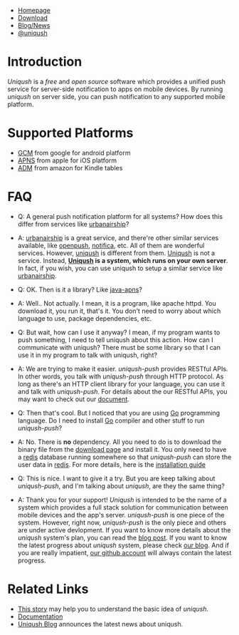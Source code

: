 - [Homepage](http://uniqush.org)
- [Download](http://uniqush.org/downloads.html)
- [Blog/News](http://blog.uniqush.org)
- [@uniqush](http://twitter.com/uniqush)

# Introduction #

*Uniqush* is a _free_ and _open source_ software which provides a unified push
service for server-side notification to apps on mobile devices. By running
*uniqush* on server side, you can push notification to any supported mobile
platform.

# Supported Platforms #

- [GCM](http://developer.android.com/guide/google/gcm/index.html) from google for android platform
- [APNS](http://developer.apple.com/library/mac/#documentation/NetworkingInternet/Conceptual/RemoteNotificationsPG/ApplePushService/ApplePushService.html) from apple for iOS platform
- [ADM](https://developer.amazon.com/sdk/adm.html) from amazon for Kindle tables

# FAQ #

- Q: A general push notification platform for all systems? How does this differ
  from services like [urbanairship](http://urbanairship.com)?
- A: [urbanairship](http://urbanairship.com) is a great service, and there're
  other similar services available, like [openpush](http://openpush.im/),
[notifica](https://notifica.re/), etc. All of them are wonderful services.
However, [uniqush](http://uniqush.org) is different from them.
[Uniqush](http://uniqush.org) is not a service. Instead,
**[Uniqush](http://uniqush.org) is a system, which runs on your own
server**. In fact, if you wish, you can use uniqush to setup a similar service like [urbanairship](http://urbanairship.com).

- Q: OK. Then is it a library? Like
  [java-apns](https://github.com/notnoop/java-apns)?
- A: Well.. Not actually. I mean, it is a program, like apache httpd. You
  download it, you run it, that's it. You don't need to worry about which
language to use, package dependencies, etc. 

- Q: But wait, how can I use it anyway? I mean, if my program wants to push
  something, I need to tell uniqush about this action. How can I communicate
with uniqush? There must be some library so that I can use it in my
program to talk with uniqush, right?
- A: We are trying to make it easier. *uniqush-push* provides RESTful APIs. In
  other words, you talk with *uniqush-push* through HTTP protocol. As long as
there's an HTTP client library for your language, you can use it and talk with
*uniqush-push*. For details about the our RESTful APIs, you may want to check
out our [document](http://uniqush.org/documentation/index.html).

- Q: Then that's cool. But I noticed that you are using [Go](http://golang.org) programming language. Do I need to install [Go](http://golang.org) compiler and other stuff to run *uniqush-push*?
- A: No. There is **no** dependency. All you need to do is to download the
  binary file from the [download page](http://uniqush.org/downloads.html) and
install it. You only need to have a [redis](http://redis.io) database running
somewhere so that *uniqush-push* can store the user data in
[redis](http://redis.io). For more details, here is the [installation guide](http://uniqush.org/documentation/install.html)

- Q: This is nice. I want to give it a try. But you are keep talking about *uniqush-push*, and I'm talking about *uniqush*, are they the same thing?
- A: Thank you for your support! *Uniqush* is intended to be the name of a
  system which provides a full stack solution for communication between mobile
devices and the app's server. *uniqush-push* is one piece of the system.
However, right now, *uniqush-push* is the only piece and others are under
active devlopment. If you want to know more details about the *uniqush*
system's plan, you can read the [blog
post](http://blog.uniqush.org/uniqush-after-go1.html). If you want to know the
latest progress about *uniqush* system, please check [our
blog](http://blog.uniqush.org/). And if you are really impatient, [our github
account](http://github.com/uniqush) will always contain the latest progress.

# Related Links #
- [This story](http://uniqush.org/documentation/intro.html) may help you to understand
the basic idea of *uniqush*.
- [Documentation](http://uniqush.org/documentation/index.html)
- [Uniqush Blog](http://blog.uniqush.org) announces the latest news about uniqush.

